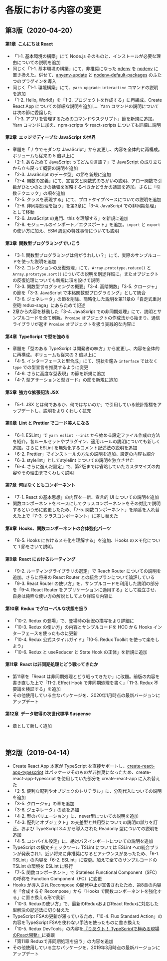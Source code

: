# 各版における内容の変更

## 第3版（2020-04-20）

#### 第1章&nbsp; こんにちは React

- 「1-1. 基本環境の構築」にて Node.js そのものと、インストールが必要な理由についての説明を追加
- 同じく「1-1. 基本環境の構築」にて、非推奨になった [ndenv](https://github.com/riywo/ndenv) を [nodenv](https://github.com/nodenv/nodenv) に置き換えた。併せて、[anyenv-update](https://github.com/znz/anyenv-update) と [nodenv-default-packages](https://github.com/nodenv/nodenv-default-packages) のふたつのプラグインを導入
- 同じく「1-1. 環境構築」にて、`yarn upgrade-interactive` コマンドの説明を追加
- 「1-2. Hello, World!」を「1-2. プロジェクトを作成する」に再編成。Create React App についての詳細な説明を追加し、Yarn コマンドの説明については次の節に委譲した
- 「1-3. アプリを管理するためのコマンドやスクリプト」節を新規に追加。Yarn コマンドに加え、npm-scripts や react-scripts についても詳細に説明

#### 第2章&nbsp; エッジでディープな JavaScript の世界

- 章題を「ナウでモダンな JavaScript」から変更し、内容を全体的に再構成。ボリュームも従来の 5 倍以上に
- 「2-1. あらためて JavaScript ってどんな言語？」で JavaScript の成り立ちから立ち戻って概要の説明を追加
- 「2-3. JavaScript のデータ型」の節を新規に追加
- 「2-4. 関数の定義」にて、宣言文と関数式のちがいの説明、アロー関数で引数がひとつのときの括弧を省略するべきかどうかの議論を追加。さらに「引数テクニック」の項を追加
- 「2-5. クラスを表現する」にて、プロトタイプベースについての説明を追加
- 「2-6. 非同期処理を扱う」を第3章に「3-4. JavaScript での非同期処理」として移動
- 「2-6. JavaScript の鬼門、this を理解する」を新規に追加
- 「2-8. モジュールのインポート／エクスポート」を追加。`import` と `export` の使い方に加え、ESM 周辺の特殊事情についても説明

#### 第3章&nbsp; 関数型プログラミングでいこう

- 「3-1. 関数型プログラミングは何がうれしい？」にて、実際のサンプルコードを使った説明を追加
- 「3-2. コレクションの反復処理」にて、`Array.prototype.reduce()` と `Array.prototype.sort()` についての説明を別途詳細に。またオブジェクトの反復処理についても新規に項を設けて説明
- 「3-3. 関数型プログラミングの概要」「3-4. 高階関数」「3-5. クロージャ」の節を「3-3. JavaScript で本格関数型プログラミング」として統合
- 「3-6. ジェネレータ」の節を削除、簡略化した説明を第11章の「自走式重対空砲 redux-saga」にあらためて記述
- 2章から内容を移動した「3-4. JavaScript での非同期処理」にて、説明とサンプルコードを全て刷新。`Promise` オブジェクトの作成法から始まり、通信ライブラリが返す `Promise` オブジェクトを扱う実践的な内容に

#### 第4章&nbsp; TypeScript で型を強める

- 章題を「型のある TypeScript は開発者の味方」から変更し、内容を全体的に再構成。ボリュームも従来の 3 倍以上に
- 「4-5. インターフェースと型合成」にて、現状を鑑み `interface` ではなく `type` での型宣言を推奨するように変更
- 「4-6. さらに高度な型表現」の節を新規に追加
- 「4-7. 型アサーションと型ガード」の節を新規に追加

#### 第5章&nbsp; 強力な拡張記法 JSX

- 「5-1. JSX とは何であるか、何ではないのか」で引用している統計指標をアップデートし、説明をよりくわしく拡充

#### 第6章&nbsp; Lint と Prettier でコード美人になる

- 「6-1. ESLint」で `yarn eslint --init` から始める設定ファイル作成の方法を紹介。各ルールセットやプラグイン、適用ルールの説明についても新しく追加。さらに ESLint を無効化するコメント記述法の説明を追加
- 「6-2. Prettier」でインストールの方法の説明を追加。設定の内容も紹介
- 「6-3. stylelint」としてstylelint についての説明を独立させた
- 「6-4. さらに進んだ設定」で、第2版までは省略していたカスタマイズの内容やその理由までくわしく説明

#### 第7章&nbsp; 何はなくともコンポーネント

- 「7-1. React の基本思想」の内容を一新、宣言的 UI についての説明を追加
- 関数コンポーネントをベースにしてクラスコンポーネントをその対比で説明するという形に変更したため、「7-5. 関数コンポーネント」を順番を入れ替えた上で「7-3. クラスコンポーネント」に差し替えた

#### 第8章&nbsp; Hooks、関数コンポーネントの合体強化パーツ

- 「8-5. Hooks におけるメモ化を理解する」を追加、Hooks のメモ化について 1 節をさいて説明。

#### 第9章&nbsp; React におけるルーティング

- 「9-2. ルーティングライブラリの選定」で Reach Router についての説明を追加。さらに将来の React Router との統合プランについて論評している
- 「9-3. React Router の使い方」を、サンプルコードを利用した説明の部分を「9-4. React Router をアプリケーションに適用する」として独立させ、自身は純粋な使い方の解説としてより詳細な内容に

#### 第10章&nbsp; Redux でグローバルな状態を扱う

- 「10-2. Redux の登場」で、登場時の状況の描写をより詳細に
- 「10-3. Redux の使い方」の内容とサンプルコードを HOC から Hooks インターフェースを使ったものに更新
- 「10-4. Redux 公式スタイルガイド」「10-5. Redux Toolkit を使って楽をしよう」
- 「10-6. Redux と useReducer と State Hook の正体」を新規に追加

#### 第11章&nbsp; React は非同期処理とどう戦ってきたか

- 第11章を「React は非同期処理とどう戦ってきたか」に改題。前版の内容を書き直した上で「11-2. Effect Hook で非同期処理を書く」「11-3. Redux 不要論を検証する」を追加
- その他使用している主なパッケージを、2020年1月時点の最新バージョンにアップデート

#### 第12章&nbsp; データ取得の次世代標準 Suspense

- 章として新しく追加


<br />

## 第2版（2019-04-14）

- Create React App 本家が TypeScript を直接サポートし、[create-react-app-typescript](https://github.com/wmonk/create-react-app-typescript) はパッケージそのものが非推奨になったため、create-react-app-typescript を使用していた部分を create-react-app に入れ替えた
- 「2-5. 便利な配列やオブジェクのトリテラル」に、分割代入についての説明を追加
- 「3-5. クロージャ」の章を追加
- 「3-6. ジェネレータ」の章を追加
- 「4-2. 型のバリエーション」に、never型についての説明を追加
- 「4-3. 配列とオブジェクト」の交差型と共用型についての説明の誤りを訂正。および TypeScript 3.4 から導入された Readonly 型についての説明を追加
- 「4-5. コンパイル設定」に、絶対パスインポートについての説明を追加
- TypeScript の構文チェックツール TSLint については ESLint への統合プランが発表され1、近い将来に非推奨になるとアナウンスがあったため、「6-1. TSLint」の内容を「6-2. ESLint」に変更。加えて全てのサンプルコードの TSLint の環境を ESLint に移行
- 「7-5. 関数コンポーネント」で Stateless Functional Component（SFC）の呼称を Function Component（FC）に変更
- Hooks が導入され Recompose の開発中止が宣告されたため、第8章の内容を「合成するぞ Recompose」から「Hooks で関数コンポーネントを強化する」に置き換える形で刷新
- 「10-3. Reduxの使い方」で、最新のReduxおよびReact Reduxに対応した型解決の記述法に切り替えた
- TypeScript FSAの更新が滞っているため、「10-4. Flux Standard Action」の内容をTypeScript FSAを使わない手法を使ったものに書き換えた
- 「10-5. Redux DevTools」の内容を[『りあクト！ TypeScriptで極める現場のReact開発』](https://oukayuka.booth.pm/items/1312815)に委譲
- 「第11章 Reduxで非同期処理を扱う」の内容を追加
- その他使用している主なパッケージを、2019年3月時点の最新バージョンにアップデート


